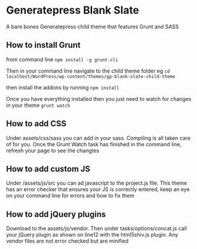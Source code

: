 # Generatepress Blank Slate
A bare bones Generatepress child theme that features Grunt and SASS

## How to install Grunt
from command line
```npm install -g grunt-cli```

Then in your command line navigate to the child theme folder
eg
```cd localhost/WordPress/wp-content/themes/gp-blank-slate-child-theme```

then install the addons by running
```npm install```

Once you have everything installed then you just need to watch for changes in your theme
```grunt watch```


## How to add CSS
Under assets/css/sass you can add in your sass. Compiling is all taken care of for you. Once the Grunt Watch task has finished in the command line, refresh your page to see the changtes

## How to add custom JS
Under /assets/js/src you can ad javascript to the project.js file. This theme has an error checker that ensures your JS is correctly entered, keep an eye on your command line for errors and how to fix them

## How to add jQuery plugins
Download to the assets/js/vendor. Then under tasks/options/concat.js call your jQuery plugin as shown on line12 with the html5shiv.js plugin. Any vendor files are not error checked but are minified